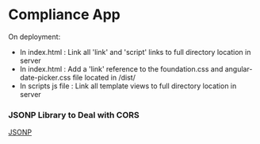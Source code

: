 # Compliance App

On deployment:
- In index.html 			: Link all 'link' and 'script' links to full directory location in server
- In index.html 			: Add a 'link' reference to the foundation.css and angular-date-picker.css file located in /dist/
- In scripts js file 	: Link all template views to full directory location in server 

### JSONP Library to Deal with CORS 
[JSONP](https://jsonp.afeld.me/)
